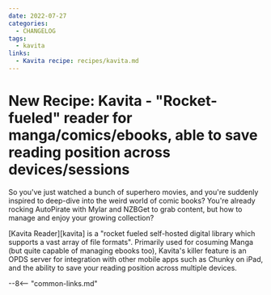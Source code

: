 ```yaml
---
date: 2022-07-27
categories:
  - CHANGELOG
tags:
  - kavita
links:
  - Kavita recipe: recipes/kavita.md
---
```


# New Recipe: Kavita - "Rocket-fueled" reader for manga/comics/ebooks, able to save reading position across devices/sessions

So you've just watched a bunch of superhero movies, and you're suddenly inspired to deep-dive into the weird world of comic books? You're already rocking AutoPirate with Mylar and NZBGet to grab content, but how to manage and enjoy your growing collection?

<!-- more -->

[Kavita Reader][kavita] is a "rocket fueled self-hosted digital library which supports a vast array of file formats". Primarily used for cosuming Manga (but quite capable of managing ebooks too), Kavita's killer feature is an OPDS server for integration with other mobile apps such as Chunky on iPad, and the ability to save your reading position across multiple devices.

--8<-- "common-links.md"
